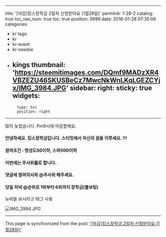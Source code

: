 
---
title: '[마감]킹스장학금 2일차 신청받아요 (1월28일)'
permlink: 1-28-2
catalog: true
toc_nav_num: true
toc: true
position: 9999
date: 2018-01-28 07:35:06
categories:
- kr
tags:
- kr
- kr-event
- kr-newbie
- kings
thumbnail: 'https://steemitimages.com/DQmf9MADzXR4VBZEZU46SKUSBeCz7MwcNkWnLKqLGEZCYjx/IMG_3984.JPG'
sidebar:
    right:
        sticky: true
widgets:
    -
        type: toc
        position: right
---


많이 늦었습니다.  Pm9시에 마감할께요. 
#### 안녕하세요. 킹스장학금입니다.  스티밋에서 자신의 꿈을 이루세요. !!!

#### 참여조건 : 명성도50이하, 스파500이하 
#### 이번에는 주사위룰로 합니다. 
#### 댓글에 참여의사와 @주사위 해주세요. 
#### 당일 저녁 @순위로 1위부터 6위까지 장학금(풀보팅) 

뉴비들 보시라고 테그 사용 

![IMG_3984.JPG](https://steemitimages.com/DQmf9MADzXR4VBZEZU46SKUSBeCz7MwcNkWnLKqLGEZCYjx/IMG_3984.JPG)

- - -

This page is synchronized from the post: ['[마감]킹스장학금 2일차 신청받아요 (1월28일)'](https://steemit.com/@kingbit/1-28-2)
